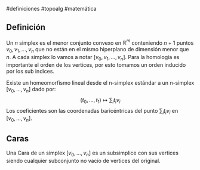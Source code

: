 #definiciones #topoalg #matemática
## Definición
Un $n$ simplex es el menor conjunto convexo en $\mathbb{R}^m$ conteniendo $n+1$ puntos $v_0, v_1, ..., v_n$ que no están en el mismo hiperplano de dimensión menor que $n$. A cada simplex lo vamos a notar $[v_0, v_1, ..., v_n]$. 
Para la homología es importante el orden de los vertices, por esto tomamos un orden inducido por los sub indices. 

Existe un homeomorfismo lineal desde el n-simplex estándar  a un n-simplex $[v_0, ..., v_n]$ dado por:
$$
(t_0, ..., t_1) \mapsto \sum_i t_i v_i
$$
Los coeficientes son las coordenadas baricéntricas del punto $\sum_i t_i v_i$ en $[v_0,  ..., v_n]$.

## Caras
Una Cara de un simplex $[v_0, ..., v_n]$ es un subsimplice con sus vertices siendo cualquier subconjunto no vacío de vertices del original.